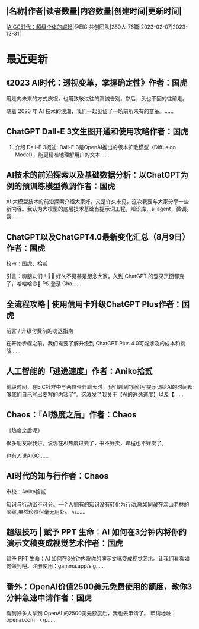 |名称|作者|读者数量|内容数量|创建时间|更新时间|
---
|[AIGC时代：超级个体的崛起](https://xiaobot.net/p/SuperIndividual?refer=0b133df9-27dc-423b-8101-639049001c13)|@EIC 共创团队|280人|76篇|2023-02-07|2023-12-31|

# 最近更新
## 《2023 AI时代：透视变革，掌握确定性》作者：国虎
用走向未来的方式庆祝，也用致敬过往的真诚告别。然后，头也不回的往前走。

随着 2023 年 AI 技术的浪潮，我们一起见证了一场前所未有的变革。......
## ChatGPT Dall-E 3文生图开通和使用攻略作者：国虎

1. 介绍
Dall-E 3概述: Dall-E 3是OpenAI推出的版本扩散模型（Diffusion Model），能更精准地理解用户的文本......
## AI技术的前沿探索以及基础数据分析：以ChatGPT为例的预训练模型微调作者：国虎

AI 大模型技术的前沿探索介绍大家好，又是许久未见，这次我要与大家分享一些新内容。我认为大模型的底层技术基础有提示词工程，知识库，ai agent，微调。我......
## ChatGPT以及ChatGPT4.0最新变化汇总（8月9日）作者：国虎
校审：国虎、拾贰

引言：嗨朋友们！👋🥰 好久不见甚是想念大家。久到 ChatGPT 的登录页面都变了，哈哈哈😄🌟
PS.登录 Cha......
## 全流程攻略 | 使用信用卡升级ChatGPT Plus作者：国虎

前言 / 升级付费前的劝退指南

在开始步骤之前，我们需要了解升级到&nbsp;ChatGPT Plus 4.0可能涉及的成本和挑战......
## 人工智能的「逃逸速度」作者：Aniko拾贰

前段时间，在EIC社群中与两位伙伴聊天时，我们聊到“我们写提示词给AI的时间都够我们自己写出要写的内容了”。这激发了我关于【AI的逃逸速度】以及【......
## Chaos：「AI热度之后」作者：Chaos

《热度之后呢》

很多朋友跟我讲，说现在AI热度过去了，书不好卖，课程也不好卖了。

也有人说AIGC......
## AI时代的知与行作者：Chaos
审校：Aniko拾贰

知识与行动密不可分。一个人拥有的知识没有转化为行动,就如同藏在深山老林的宝藏,虽然珍贵但毫无用处。
</......
## 超级技巧 | 赋予 PPT 生命：AI 如何在3分钟内将你的演示文稿变成视觉艺术作者：国虎


赋予 PPT 生命：AI 如何在3分钟内将你的演示文稿变成视觉艺术。让我们看看如何做到吧。注册使用：gamma.app/sig......
## 番外：OpenAI价值2500美元免费使用的额度，教你3分钟急速申请作者：国虎

看到好多人拿到 OpenAI 的2500美元额度后，我也去申请了。
申请地址：openai.com
&nbsp;
</p......

